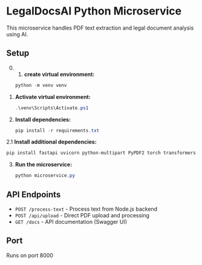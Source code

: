 # LegalDocsAI Python Microservice

This microservice handles PDF text extraction and legal document analysis using AI.

## Setup
0. 1. **create virtual  environment:**
   ```powershell
   python -m venv venv
   ```
   
1. **Activate virtual environment:**
   ```powershell
   .\venv\Scripts\Activate.ps1
   ```

2. **Install dependencies:**
   ```powershell
   pip install -r requirements.txt
   ```
2.1  **Install additional dependencies:**
   ```powershell
  pip install fastapi uvicorn python-multipart PyPDF2 torch transformers huggingface-hub numpy faiss-cpu pydantic
   ```

   


3. **Run the microservice:**
   ```powershell
   python microservice.py
   ```

## API Endpoints

- `POST /process-text` - Process text from Node.js backend
- `POST /api/upload` - Direct PDF upload and processing
- `GET /docs` - API documentation (Swagger UI)

## Port
Runs on port 8000

